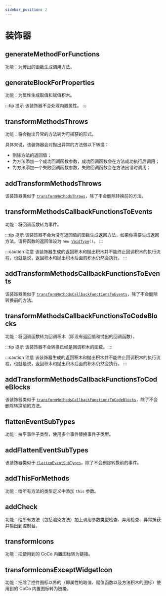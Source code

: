 ```yaml
---
sidebar_position: 2
---
```


# 装饰器

## generateMethodForFunctions

功能：为传出的函数生成调用方法。

## generateBlockForProperties

功能：为属性生成取值和赋值积木。

:::tip 提示
该装饰器不会处理内置属性。
:::

## transformMethodsThrows

功能：将会抛出异常的方法转为可捕获的形式。

具体来说，该装饰器会对抛出异常的方法做以下转换：

- 删除方法的返回值；
- 为方法添加一个成功回调函数参数，成功回调函数会在方法成功执行后调用；
- 为方法添加一个失败回调函数参数，失败回调函数会在方法出错时调用；

## addTransformMethodsThrows

该装饰器类似于 [`transformMethodsThrows`](#transformmethodsthrows)，除了不会删除转换前的方法。

## transformMethodsCallbackFunctionsToEvents

功能：将回调函数转为事件。

:::tip 提示
该装饰器不会为没有返回值的函数生成返回方法，如果你需要生成返回方法，请将函数的返回值设为 <code>new [VoidType](../../api/types/type#voidtype)()</code>。
:::

:::caution 注意
该装饰器生成的返回积木和抛出积木并不能终止回调积木的执行流程，也就是说，返回积木和抛出积木后面的积木仍然会执行。
:::

## addTransformMethodsCallbackFunctionsToEvents

该装饰器类似于 [`transformMethodsCallbackFunctionsToEvents`](#transformmethodscallbackfunctionstoevents)，除了不会删除转换前的方法。

## transformMethodsCallbackFunctionsToCodeBlocks

功能：将回调函数转为回调积木（即没有返回值和抛出的回调函数）。

:::tip 提示
该装饰器不会转换已经是回调积木的函数。
:::

:::caution 注意
该装饰器生成的返回积木和抛出积木并不能终止回调积木的执行流程，也就是说，返回积木和抛出积木后面的积木仍然会执行。
:::

## addTransformMethodsCallbackFunctionsToCodeBlocks

该装饰器类似于 [`transformMethodsCallbackFunctionsToCodeBlocks`](#transformmethodscallbackfunctionstocodeblocks)，除了不会删除转换前的方法。

## flattenEventSubTypes

功能：拉平事件子类型，使用多个事件替换事件子类型。

## addFlattenEventSubTypes

该装饰器类似于 [`flattenEventSubTypes`](#flatteneventsubtypes)，除了不会删除转换前的事件。

## addThisForMethods

功能：给所有方法的类型定义中添加 `this` 参数。

## addCheck

功能：给所有方法（包括渲染方法）加上调用参数类型检查、弃用检查、异常捕获并输出到控制台。

## transformIcons

功能：把使用到的 CoCo 内置图标转为链接。

## transformIconsExceptWidgetIcon

功能：把除了控件图标以外的（即属性的取值、赋值函数以及方法积木的图标）使用到的 CoCo 内置图标转为链接。
